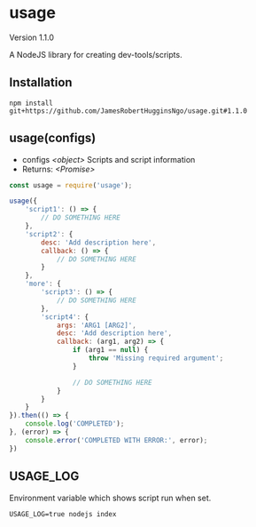# usage

Version 1.1.0

A NodeJS library for creating dev-tools/scripts.

## Installation

```
npm install git+https://github.com/JamesRobertHugginsNgo/usage.git#1.1.0
```

## usage(configs)

- configs _\<object>_ Scripts and script information
- Returns: _\<Promise>_

``` JavaScript
const usage = require('usage');

usage({
    'script1': () => {
        // DO SOMETHING HERE
    },
    'script2': {
        desc: 'Add description here',
        callback: () => {
            // DO SOMETHING HERE
        }
    },
    'more': {
        'script3': () => {
            // DO SOMETHING HERE
        },
        'script4': {
            args: 'ARG1 [ARG2]',
            desc: 'Add description here',
            callback: (arg1, arg2) => {
                if (arg1 == null) {
                    throw 'Missing required argument';
                }

                // DO SOMETHING HERE
            }
        }
    }
}).then(() => {
    console.log('COMPLETED');
}, (error) => {
    console.error('COMPLETED WITH ERROR:', error);
})
```

## USAGE_LOG

Environment variable which shows script run when set.

```
USAGE_LOG=true nodejs index
```